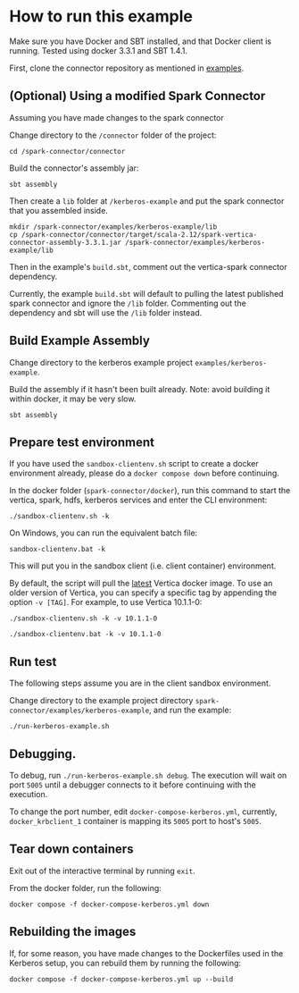 # How to run this example

Make sure you have Docker and SBT installed, and that Docker client is running. Tested using docker 3.3.1 and SBT 1.4.1.

First, clone the connector repository as mentioned in [examples](/examples/README.md).

## (Optional) Using a modified Spark Connector
Assuming you have made changes to the spark connector 

Change directory to the `/connector` folder of the project:
```
cd /spark-connector/connector
```

Build the connector's assembly jar:
```
sbt assembly
```

Then create a `lib` folder at `/kerberos-example` and put the spark connector that you assembled inside.
```
mkdir /spark-connector/examples/kerberos-example/lib
cp /spark-connector/connector/target/scala-2.12/spark-vertica-connector-assembly-3.3.1.jar /spark-connector/examples/kerberos-example/lib
```
Then in the example's `build.sbt`, comment out the vertica-spark connector dependency.

Currently, the example `build.sbt` will default to pulling the latest published spark connector and ignore
the `/lib` folder. Commenting out the dependency and sbt will use the `/lib` folder instead.


## Build Example Assembly

Change directory to the kerberos example project `examples/kerberos-example`.

Build the assembly if it hasn't been built already. Note: avoid building it within docker, it may be very slow.

```
sbt assembly
```

## Prepare test environment

If you have used the `sandbox-clientenv.sh` script to create a docker environment already, please do a `docker compose down` before continuing.

In the docker folder (`spark-connector/docker`), run this command to start the vertica, spark, hdfs, kerberos services and enter the CLI environment:

```
./sandbox-clientenv.sh -k
```


On Windows, you can run the equivalent batch file:

```
sandbox-clientenv.bat -k
```
This will put you in the sandbox client (i.e. client container) environment. 

By default, the script will pull the [latest](https://hub.docker.com/r/vertica/vertica-k8s) Vertica docker image. To use an older version of Vertica, you can specify a specific tag by appending the option `-v [TAG]`. For example, to use Vertica 10.1.1-0:

```
./sandbox-clientenv.sh -k -v 10.1.1-0
```

```
./sandbox-clientenv.bat -k -v 10.1.1-0
```

## Run test

The following steps assume you are in the client sandbox environment.

Change directory to the example project directory `spark-connector/examples/kerberos-example`, and run the example:

```
./run-kerberos-example.sh 
```

## Debugging.

To debug, run `./run-kerberos-example.sh debug`. The execution will wait on port `5005` until a debugger connects to it before continuing with the execution. 

To change the port number, edit `docker-compose-kerberos.yml`, currently, `docker_krbclient_1` container is mapping its `5005` port to host's `5005`.

## Tear down containers

Exit out of the interactive terminal by running `exit`. 

From the docker folder, run the following:

```
docker compose -f docker-compose-kerberos.yml down
```

## Rebuilding the images

If, for some reason, you have made changes to the Dockerfiles used in the Kerberos setup, you can rebuild them by running the following:

```
docker compose -f docker-compose-kerberos.yml up --build
```


